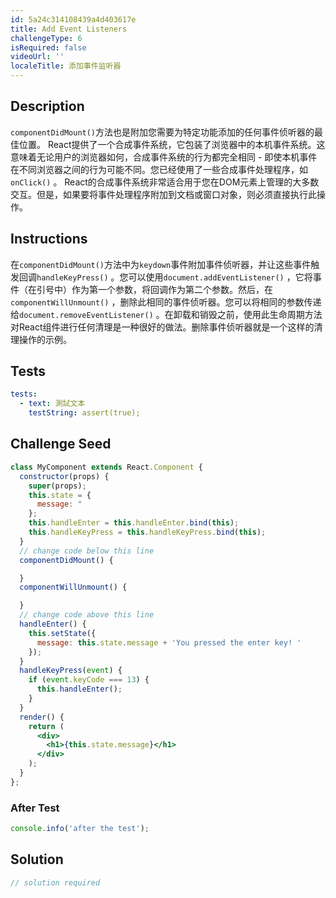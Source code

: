 ```yaml
---
id: 5a24c314108439a4d403617e
title: Add Event Listeners
challengeType: 6
isRequired: false
videoUrl: ''
localeTitle: 添加事件监听器
---
```


## Description
<section id="description"> <code>componentDidMount()</code>方法也是附加您需要为特定功能添加的任何事件侦听器的最佳位置。 React提供了一个合成事件系统，它包装了浏览器中的本机事件系统。这意味着无论用户的浏览器如何，合成事件系统的行为都完全相同 - 即使本机事件在不同浏览器之间的行为可能不同。您已经使用了一些合成事件处理程序，如<code>onClick()</code> 。 React的合成事件系统非常适合用于您在DOM元素上管理的大多数交互。但是，如果要将事件处理程序附加到文档或窗口对象，则必须直接执行此操作。 </section>

## Instructions
<section id="instructions">在<code>componentDidMount()</code>方法中为<code>keydown</code>事件附加事件侦听器，并让这些事件触发回调<code>handleKeyPress()</code> 。您可以使用<code>document.addEventListener()</code> ，它将事件（在引号中）作为第一个参数，将回调作为第二个参数。然后，在<code>componentWillUnmount()</code> ，删除此相同的事件侦听器。您可以将相同的参数传递给<code>document.removeEventListener()</code> 。在卸载和销毁之前，使用此生命周期方法对React组件进行任何清理是一种很好的做法。删除事件侦听器就是一个这样的清理操作的示例。 </section>

## Tests
<section id='tests'>

```yml
tests:
  - text: 測試文本
    testString: assert(true);

```

</section>

## Challenge Seed
<section id='challengeSeed'>

<div id='jsx-seed'>

```jsx
class MyComponent extends React.Component {
  constructor(props) {
    super(props);
    this.state = {
      message: "
    };
    this.handleEnter = this.handleEnter.bind(this);
    this.handleKeyPress = this.handleKeyPress.bind(this);
  }
  // change code below this line
  componentDidMount() {

  }
  componentWillUnmount() {

  }
  // change code above this line
  handleEnter() {
    this.setState({
      message: this.state.message + 'You pressed the enter key! '
    });
  }
  handleKeyPress(event) {
    if (event.keyCode === 13) {
      this.handleEnter();
    }
  }
  render() {
    return (
      <div>
        <h1>{this.state.message}</h1>
      </div>
    );
  }
};

```

</div>


### After Test
<div id='jsx-teardown'>

```js
console.info('after the test');
```

</div>

</section>

## Solution
<section id='solution'>

```js
// solution required
```
</section>
